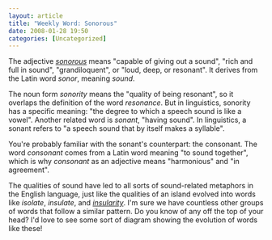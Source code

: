 ```yaml
---
layout: article
title: "Weekly Word: Sonorous"
date: 2008-01-28 19:50
categories: [Uncategorized]
---
```

The adjective <em><a href="http://dictionary.reference.com/browse/sonorous">sonorous</a></em> means "capable of giving out a sound", "rich and full in sound", "grandiloquent", or "loud, deep, or resonant". It derives from the Latin word <em>sonor</em>, meaning <em>sound</em>.

The noun form <em>sonority</em> means the "quality of being resonant", so it overlaps the definition of the word <em>resonance</em>. But in linguistics, sonority has a specific meaning: "the degree to which a speech sound is like a vowel". Another related word is <em>sonant</em>, "having sound". In linguistics, a sonant refers to "a speech sound that by itself makes a syllable".

You're probably familiar with the sonant's counterpart: the consonant. The word <em>consonant</em> comes from a Latin word meaning "to sound together", which is why <em>consonant</em> as an adjective means "harmonious" and "in agreement".

The qualities of sound have led to all sorts of sound-related metaphors in the English language, just like the qualities of an island evolved into words like <em>isolate</em>, <em>insulate</em>, and <em><a href="http://learningnerd.com/weekly-word-insularity">insularity</a></em>. I'm sure we have countless other groups of words that follow a similar pattern. Do you know of any off the top of your head? I'd love to see some sort of diagram showing the evolution of words like these!
